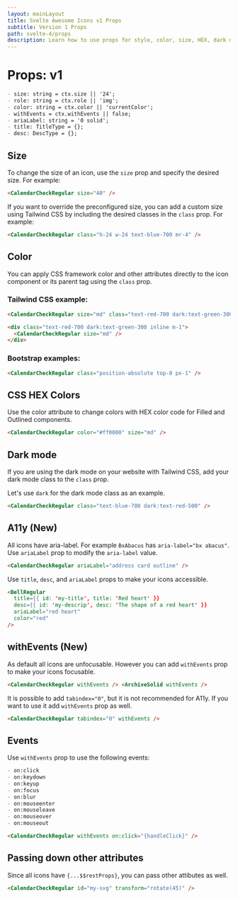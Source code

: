 ```yaml
---
layout: mainLayout
title: Svelte Awesome Icons v1 Props
subtitle: Version 1 Props
path: svelte-4/props
description: Learn how to use props for style, color, size, HEX, dark mode, accessibility, events, and passing attributes.
---
```


# Props: v1

```markdown export { className as class };
- size: string = ctx.size || '24';
- role: string = ctx.role || 'img';
- color: string = ctx.color || 'currentColor';
- withEvents = ctx.withEvents || false;
- ariaLabel: string = '0 solid';
- title: TitleType = {};
- desc: DescType = {};
```

## Size

To change the size of an icon, use the `size` prop and specify the desired size. For example:

```html
<CalendarCheckRegular size="40" />
```

If you want to override the preconfigured size, you can add a custom size using Tailwind CSS by including the desired classes in the `class` prop. For example:

```html
<CalendarCheckRegular class="h-24 w-24 text-blue-700 mr-4" />
```

## Color

You can apply CSS framework color and other attributes directly to the icon component or its parent tag using the `class` prop.

### Tailwind CSS example:

```html
<CalendarCheckRegular size="md" class="text-red-700 dark:text-green-300 inline m-1" />

<div class="text-red-700 dark:text-green-300 inline m-1">
  <CalendarCheckRegular size="md" />
</div>
```

### Bootstrap examples:

```html
<CalendarCheckRegular class="position-absolute top-0 px-1" />
```

## CSS HEX Colors

Use the color attribute to change colors with HEX color code for Filled and Outlined components.

```html
<CalendarCheckRegular color="#ff0000" size="md" />
```

## Dark mode

If you are using the dark mode on your website with Tailwind CSS, add your dark mode class to the `class` prop.

Let's use `dark` for the dark mode class as an example.

```html
<CalendarCheckRegular class="text-blue-700 dark:text-red-500" />
```

## A11y (New)

All icons have aria-label. For example `BxAbacus` has `aria-label="bx abacus"`.
Use `ariaLabel` prop to modify the `aria-label` value.

```html
<CalendarCheckRegular ariaLabel="address card outline" />
```

Use `title`, `desc`, and `ariaLabel` props to make your icons accessible.

```html
<BellRegular
  title={{ id: 'my-title', title: 'Red heart' }}
  desc={{ id: 'my-descrip', desc: 'The shape of a red heart' }}
  ariaLabel="red heart"
  color="red"
/>
```

## withEvents (New)

As default all icons are unfocusable. However you can add `withEvents` prop to make your icons focusable.

```html
<CalendarCheckRegular withEvents /> <ArchiveSolid withEvents />
```

It is possible to add `tabindex="0"`, but it is not recommended for A11y.
If you want to use it add `withEvents` prop as well.

```html
<CalendarCheckRegular tabindex="0" withEvents />
```

## Events

Use `withEvents` prop to use the following events:

```markdown
- on:click
- on:keydown
- on:keyup
- on:focus
- on:blur
- on:mouseenter
- on:mouseleave
- on:mouseover
- on:mouseout
```

```html
<CalendarCheckRegular withEvents on:click="{handleClick}" />
```

## Passing down other attributes

Since all icons have `{...$$restProps}`, you can pass other attibutes as well.

```html
<CalendarCheckRegular id="my-svg" transform="rotate(45)" />
```
